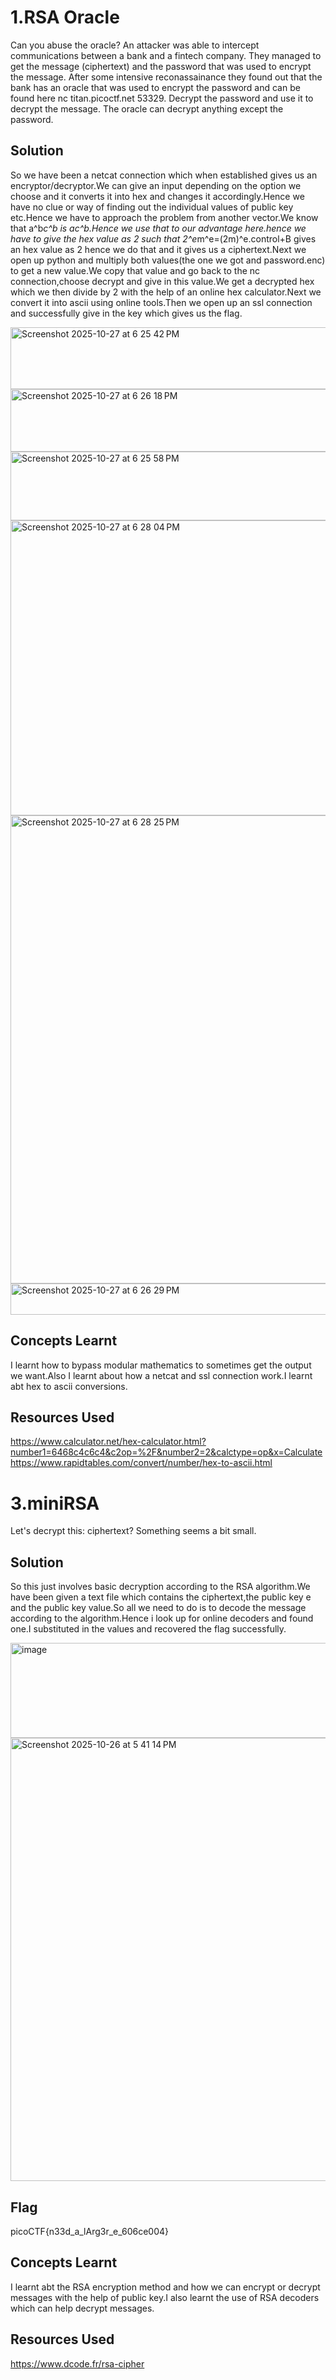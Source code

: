 # 1.RSA Oracle
Can you abuse the oracle?
An attacker was able to intercept communications between a bank and a fintech company. They managed to get the message (ciphertext) and the password that was used to encrypt the message.
After some intensive reconassainance they found out that the bank has an oracle that was used to encrypt the password and can be found here nc titan.picoctf.net 53329. Decrypt the password and use it to decrypt the message. The oracle can decrypt anything except the password.

## Solution
So we have been a netcat connection which when established gives us an encryptor/decryptor.We can give an input depending on the option we choose and it converts it into hex and changes it accordingly.Hence we have no clue or way of finding out the individual values of public key etc.Hence we have to approach the problem from another vector.We know that a^b*c^b is ac^b.Hence we use that to our advantage here.hence we have to give the hex value as 2 such that 2^e*m^e=(2m)^e.control+B gives an hex value as 2 hence we do that and it gives us a ciphertext.Next we open up python and multiply both values(the one we got and password.enc) to get a new value.We copy that value and go back to the nc connection,choose decrypt and give in this value.We get a decrypted hex which we then divide by 2 with the help of an online hex calculator.Next we convert it into ascii using online tools.Then we open up an ssl connection and successfully give in the key which gives us the flag.

<img width="1440" height="99" alt="Screenshot 2025-10-27 at 6 25 42 PM" src="https://github.com/user-attachments/assets/3a431a1a-01af-482c-845d-961c0694b04c" />        

<img width="1440" height="100" alt="Screenshot 2025-10-27 at 6 26 18 PM" src="https://github.com/user-attachments/assets/8293bde4-15b1-4d02-b1af-aa9d2d37b9fc" />        

<img width="1440" height="110" alt="Screenshot 2025-10-27 at 6 25 58 PM" src="https://github.com/user-attachments/assets/1952be02-e0d9-4e4c-bc71-a488eb2fa3cf" />        

<img width="1440" height="472" alt="Screenshot 2025-10-27 at 6 28 04 PM" src="https://github.com/user-attachments/assets/ccd0a97b-9acc-4b30-8197-a30f13949f23" />          

<img width="1440" height="749" alt="Screenshot 2025-10-27 at 6 28 25 PM" src="https://github.com/user-attachments/assets/8df5ae84-4909-47a7-a319-e104e347a7aa" />          

<img width="1440" height="50" alt="Screenshot 2025-10-27 at 6 26 29 PM" src="https://github.com/user-attachments/assets/a902311d-dd64-4c47-87f2-ef75e6a46bd9" />          


## Concepts Learnt 
I learnt how to bypass modular mathematics to sometimes get the output we want.Also I learnt about how a netcat and ssl connection work.I learnt abt hex to ascii conversions.

## Resources Used
https://www.calculator.net/hex-calculator.html?number1=6468c4c6c4&c2op=%2F&number2=2&calctype=op&x=Calculate          
https://www.rapidtables.com/convert/number/hex-to-ascii.html          


# 3.miniRSA
Let's decrypt this: ciphertext? Something seems a bit small.

## Solution
So this just involves basic decryption according to the RSA algorithm.We have been given a text file which contains the ciphertext,the public key e and the public key value.So all we need to do is to decode the message according to the algorithm.Hence i look up for online decoders and found one.I substituted in the values and recovered the flag successfully.          

<img width="1440" height="152" alt="image" src="https://github.com/user-attachments/assets/4d44bba6-c915-4fa7-acc6-8598cdaf002a" />              


<img width="786" height="709" alt="Screenshot 2025-10-26 at 5 41 14 PM" src="https://github.com/user-attachments/assets/95229736-7076-41c5-9946-682d1d94258d" />        

## Flag
picoCTF{n33d_a_lArg3r_e_606ce004}            


## Concepts Learnt 
I learnt abt the RSA encryption method and how we can encrypt or decrypt messages with the help of public key.I also learnt the use of RSA decoders which can help decrypt messages.               


## Resources Used
https://www.dcode.fr/rsa-cipher          

